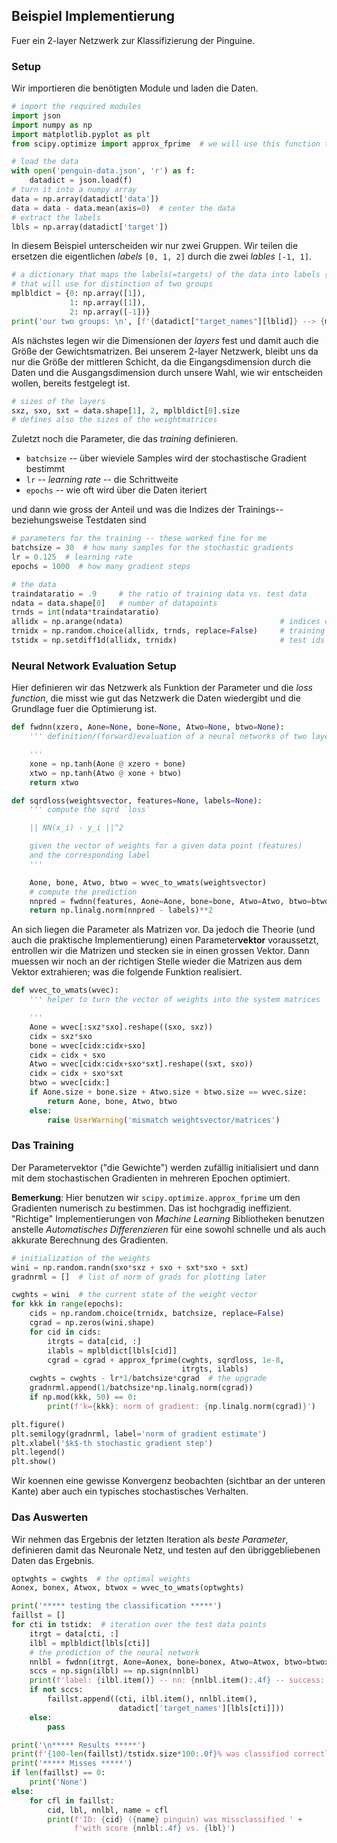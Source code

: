 ## Beispiel Implementierung

Fuer ein 2-layer Netzwerk zur Klassifizierung der Pinguine.

### Setup

Wir importieren die ben&ouml;tigten Module und laden die Daten.


```python
# import the required modules
import json
import numpy as np
import matplotlib.pyplot as plt
from scipy.optimize import approx_fprime  # we will use this function to compute gradients

# load the data
with open('penguin-data.json', 'r') as f:
    datadict = json.load(f)
# turn it into a numpy array
data = np.array(datadict['data'])
data = data - data.mean(axis=0)  # center the data
# extract the labels
lbls = np.array(datadict['target'])
```

In diesem Beispiel unterscheiden wir nur zwei Gruppen. Wir teilen die
ersetzen die eigentlichen *labels* `[0, 1, 2]` durch die zwei *lables* `[-1,
1]`.


```python
# a dictionary that maps the labels(=targets) of the data into labels {1, -1}
# that will use for distinction of two groups
mplbldict = {0: np.array([1]),
             1: np.array([1]),
             2: np.array([-1])}
print('our two groups: \n', [f'{datadict["target_names"][lblid]} --> {mplbldict[lblid].item()}' for lblid in [0, 1, 2]])
```

Als n&auml;chstes legen wir die Dimensionen der *layers* fest und damit auch die
Gr&ouml;&szlig;e der Gewichtsmatrizen. Bei unserem 2-layer Netzwerk, bleibt uns
da nur die Gr&ouml;&szlig;e der mittleren Schicht, da die Eingangsdimension
durch die Daten und die Ausgangsdimension durch unsere Wahl, wie wir entscheiden
wollen, bereits festgelegt ist.


```python
# sizes of the layers
sxz, sxo, sxt = data.shape[1], 2, mplbldict[0].size
# defines also the sizes of the weightmatrices
```

Zuletzt noch die Parameter, die das *training* definieren. 

* `batchsize` -- &uuml;ber wieviele Samples wird der stochastische Gradient
  bestimmt
* `lr` -- *learning rate* -- die Schrittweite
* `epochs` -- wie oft wird &uuml;ber die Daten iteriert

und dann wie gross der Anteil und was die Indizes der Trainings--
beziehungsweise Testdaten sind


```python
# parameters for the training -- these worked fine for me
batchsize = 30  # how many samples for the stochastic gradients
lr = 0.125  # learning rate
epochs = 1000  # how many gradient steps

# the data
traindataratio = .9     # the ratio of training data vs. test data
ndata = data.shape[0]   # number of datapoints                                       
trnds = int(ndata*traindataratio)
allidx = np.arange(ndata)                                   # indices of all data
trnidx = np.random.choice(allidx, trnds, replace=False)     # training ids
tstidx = np.setdiff1d(allidx, trnidx)                       # test ids
```

### Neural Network Evaluation Setup

Hier definieren wir das Netzwerk als Funktion der Parameter und die *loss function*, die misst wie gut das Netzwerk die Daten wiedergibt und die Grundlage fuer die Optimierung ist.



```python
def fwdnn(xzero, Aone=None, bone=None, Atwo=None, btwo=None):
    ''' definition/(forward)evaluation of a neural networks of two layers

    '''
    xone = np.tanh(Aone @ xzero + bone)
    xtwo = np.tanh(Atwo @ xone + btwo)
    return xtwo
```


```python
def sqrdloss(weightsvector, features=None, labels=None):
    ''' compute the sqrd `loss`

    || NN(x_i) - y_i ||^2

    given the vector of weights for a given data point (features)
    and the corresponding label
    '''

    Aone, bone, Atwo, btwo = wvec_to_wmats(weightsvector)
    # compute the prediction
    nnpred = fwdnn(features, Aone=Aone, bone=bone, Atwo=Atwo, btwo=btwo)
    return np.linalg.norm(nnpred - labels)**2
```

An sich liegen die Parameter als Matrizen vor. Da jedoch die Theorie (und auch die praktische Implementierung) einen Parameter**vektor** voraussetzt, entrollen wir die Matrizen und stecken sie in einen grossen Vektor. Dann muessen wir noch an der richtigen Stelle wieder die Matrizen aus dem Vektor extrahieren; was die folgende Funktion realisiert.


```python
def wvec_to_wmats(wvec):
    ''' helper to turn the vector of weights into the system matrices

    '''
    Aone = wvec[:sxz*sxo].reshape((sxo, sxz))
    cidx = sxz*sxo
    bone = wvec[cidx:cidx+sxo]
    cidx = cidx + sxo
    Atwo = wvec[cidx:cidx+sxo*sxt].reshape((sxt, sxo))
    cidx = cidx + sxo*sxt
    btwo = wvec[cidx:]
    if Aone.size + bone.size + Atwo.size + btwo.size == wvec.size:
        return Aone, bone, Atwo, btwo
    else:
        raise UserWarning('mismatch weightsvector/matrices')
```

### Das Training

Der Parametervektor ("die Gewichte") werden zuf&auml;llig initialisiert und dann mit dem stochastischen Gradienten in mehreren Epochen optimiert.

**Bemerkung**: Hier benutzen wir `scipy.optimize.approx_fprime` um den
Gradienten numerisch zu bestimmen. Das ist hochgradig ineffizient. "Richtige"
Implementierungen von *Machine Learning* Bibliotheken benutzen anstelle
*Automatisches Differenzieren* f&uuml;r eine sowohl schnelle und als auch akkurate Berechnung des Gradienten.


```python
# initialization of the weights
wini = np.random.randn(sxo*sxz + sxo + sxt*sxo + sxt)
gradnrml = []  # list of norm of grads for plotting later

cwghts = wini  # the current state of the weight vector
for kkk in range(epochs):
    cids = np.random.choice(trnidx, batchsize, replace=False)
    cgrad = np.zeros(wini.shape)
    for cid in cids:
        itrgts = data[cid, :]
        ilabls = mplbldict[lbls[cid]]
        cgrad = cgrad + approx_fprime(cwghts, sqrdloss, 1e-8,
                                      itrgts, ilabls)
    cwghts = cwghts - lr*1/batchsize*cgrad  # the upgrade
    gradnrml.append(1/batchsize*np.linalg.norm(cgrad))
    if np.mod(kkk, 50) == 0:
        print(f'k={kkk}: norm of gradient: {np.linalg.norm(cgrad)}')
```


```python
plt.figure()
plt.semilogy(gradnrml, label='norm of gradient estimate')
plt.xlabel('$k$-th stochastic gradient step')
plt.legend()
plt.show()
```

Wir koennen eine gewisse Konvergenz beobachten (sichtbar an der unteren Kante) aber auch ein typisches stochastisches Verhalten.


### Das Auswerten

Wir nehmen das Ergebnis der letzten Iteration als *beste Parameter*, definieren damit das Neuronale Netz, und testen auf den &uuml;briggebliebenen Daten das Ergebnis.


```python
optwghts = cwghts  # the optimal weights
Aonex, bonex, Atwox, btwox = wvec_to_wmats(optwghts)
```


```python
print('***** testing the classification *****')
faillst = []
for cti in tstidx:  # iteration over the test data points
    itrgt = data[cti, :]
    ilbl = mplbldict[lbls[cti]]
    # the prediction of the neural network
    nnlbl = fwdnn(itrgt, Aone=Aonex, bone=bonex, Atwo=Atwox, btwo=btwox)
    sccs = np.sign(ilbl) == np.sign(nnlbl)
    print(f'label: {ilbl.item()} -- nn: {nnlbl.item():.4f} -- success: {sccs}')
    if not sccs:
        faillst.append((cti, ilbl.item(), nnlbl.item(),
                        datadict['target_names'][lbls[cti]]))
    else:
        pass
```


```python
print('\n***** Results *****')
print(f'{100-len(faillst)/tstidx.size*100:.0f}% was classified correctly')
print('***** Misses *****')
if len(faillst) == 0:
    print('None')
else:
    for cfl in faillst:
        cid, lbl, nnlbl, name = cfl
        print(f'ID: {cid} ({name} pinguin) was missclassified ' +
              f'with score {nnlbl:.4f} vs. {lbl}')
```
